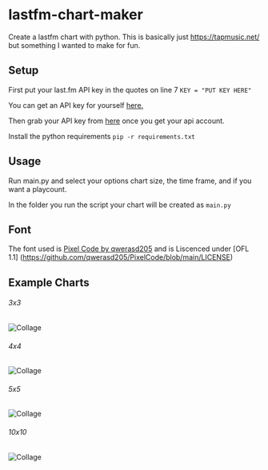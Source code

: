# lastfm-chart-maker
Create a lastfm chart with python.  This is basically just https://tapmusic.net/ but something I wanted to make for fun.    

## Setup
First put your last.fm API key in the quotes on line 7
```KEY = "PUT KEY HERE"```

You can get an API key for yourself [here.](https://www.last.fm/api/account/create)

Then grab your API key from [here](https://www.last.fm/api/accounts) once you get your api account.

Install the python requirements
```pip -r requirements.txt```

## Usage

Run main.py and select your options chart size, the time frame, and if you want a playcount.

In the folder you run the script your chart will be created as `main.py`

## Font
The font used is [Pixel Code by qwerasd205](https://github.com/qwerasd205/PixelCode) and is Liscenced under [OFL 1.1] (https://github.com/qwerasd205/PixelCode/blob/main/LICENSE)

## Example Charts

###### 3x3
![Collage](https://user-images.githubusercontent.com/69705324/212221222-3adc1052-576e-461a-ad94-2afd1fa2294f.jpg)

###### 4x4
![Collage](https://user-images.githubusercontent.com/69705324/212221260-7d2f4730-2e17-4282-ba7b-55a432506dd8.jpg)

###### 5x5
![Collage](https://user-images.githubusercontent.com/69705324/212221372-3c791376-1d31-4f6d-ba31-8bfc9b757bdb.jpg)

###### 10x10
![Collage](https://user-images.githubusercontent.com/69705324/212221443-3576f7c0-5e4e-433a-894b-0b1355b31cde.jpg)

